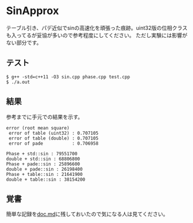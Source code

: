 # SinApprox

テーブル引き、パデ近似でsinの高速化を頑張った痕跡。uint32版の位相クラスも入ってるが妥協が多いので参考程度にしてください。
ただし実験には影響がない部分です。

## テスト

```
$ g++ -std=c++11 -O3 sin.cpp phase.cpp test.cpp
$ ./a.out
```

## 結果

参考までに手元での結果を示す。
```
error (root mean square)
 error of table (uint32) : 0.707105
 error of table (double) : 0.707105
 error of pade           : 0.706958

Phase + std::sin : 79551700
double + std::sin : 68806800
Phase + pade::sin : 25896600
double + pade::sin : 26198400
Phase + table::sin : 21641900
double + table::sin : 38154200
```

## 覚書

簡単な記録を[doc.md](https://github.com/Astellon/SinApprox/blob/master/doc.md)に残しておいたので気になる人は見てください。

